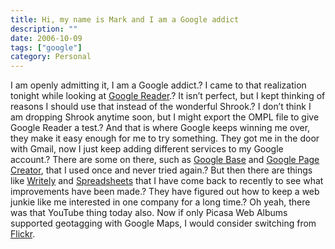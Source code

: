```yaml
---
title: Hi, my name is Mark and I am a Google addict
description: ""
date: 2006-10-09
tags: ["google"]
category: Personal
---
```



I am openly admitting it, I am a Google addict.? I came to that realization tonight while looking at <a target="_blank" href="https://web.archive.org/web/20131211165826/http://reader.google.com/">Google Reader</a>.? It isn’t perfect, but I kept thinking of reasons I should use that instead of the wonderful Shrook.? I don’t think I am dropping Shrook anytime soon, but I might export the OMPL file to give Google Reader a test.? And that is where Google keeps winning me over, they make it easy enough for me to try something. They got me in the door with Gmail, now I just keep adding different services to my Google account.? There are some on there, such as <a target="_blank" href="https://web.archive.org/web/20131211165826/http://base.google.com/">Google Base</a> and <a target="_blank" href="https://web.archive.org/web/20131211165826/http://pages.google.com/">Google Page Creator</a>, that I used once and never tried again.? But then there are things like <a target="_blank" href="https://web.archive.org/web/20131211165826/http://www.writely.com/">Writely</a> and <a target="_blank" href="https://web.archive.org/web/20131211165826/http://spreadsheet.google.com/">Spreadsheets</a> that I have come back to recently to see what improvements have been made.? They have figured out how to keep a web junkie like me interested in one company for a long time.? Oh yeah, there was that YouTube thing today also. Now if only Picasa Web Albums supported geotagging with Google Maps, I would consider switching from <a target="_blank" href="https://web.archive.org/web/20131211165826/http://www.flickr.com/photos/mizidymizark/">Flickr</a>.
